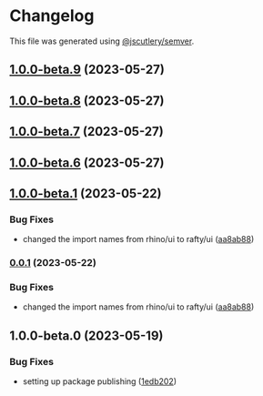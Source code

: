 # Changelog

This file was generated using [@jscutlery/semver](https://github.com/jscutlery/semver).

## [1.0.0-beta.9](https://github.com/rhinobase/design-system/compare/accordion-1.0.0-beta.8...accordion-1.0.0-beta.9) (2023-05-27)

## [1.0.0-beta.8](https://github.com/rhinobase/design-system/compare/accordion-1.0.0-beta.7...accordion-1.0.0-beta.8) (2023-05-27)

## [1.0.0-beta.7](https://github.com/rhinobase/design-system/compare/accordion-1.0.0-beta.6...accordion-1.0.0-beta.7) (2023-05-27)

## [1.0.0-beta.6](https://github.com/rhinobase/design-system/compare/accordion-1.0.0-beta.5...accordion-1.0.0-beta.6) (2023-05-27)

## [1.0.0-beta.1](https://github.com/rhinobase/design-system/compare/accordion-1.0.0-beta.0...accordion-1.0.0-beta.1) (2023-05-22)

### Bug Fixes

- changed the import names from rhino/ui to rafty/ui ([aa8ab88](https://github.com/rhinobase/design-system/commit/aa8ab888d7298127a7e49fe8f9e0980315a39e3f))

### [0.0.1](https://github.com/rhinobase/design-system/compare/accordion-1.0.0-beta.0...accordion-0.0.1) (2023-05-22)

### Bug Fixes

- changed the import names from rhino/ui to rafty/ui ([aa8ab88](https://github.com/rhinobase/design-system/commit/aa8ab888d7298127a7e49fe8f9e0980315a39e3f))

## 1.0.0-beta.0 (2023-05-19)

### Bug Fixes

- setting up package publishing ([1edb202](https://github.com/rhinobase/design-system/commit/1edb20248b82d035a7bd75008bb61cac89559fb5))
